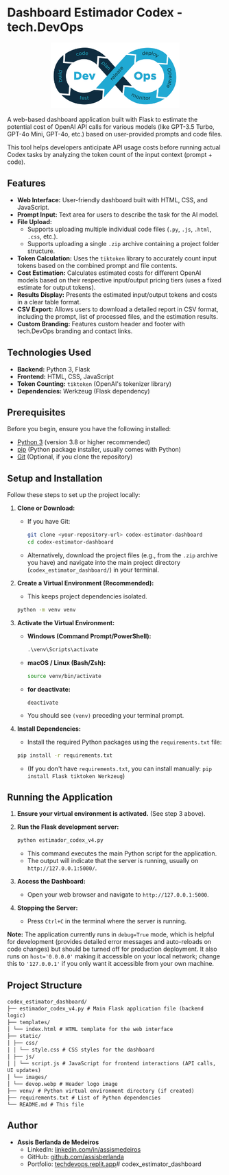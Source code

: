 # Dashboard Estimador Codex - tech.DevOps
<p align="center">
<img src="static/images/devop.webp" width="300">
</p>
A web-based dashboard application built with Flask to estimate the potential cost of OpenAI API calls for various models (like GPT-3.5 Turbo, GPT-4o Mini, GPT-4o, etc.) based on user-provided prompts and code files.

This tool helps developers anticipate API usage costs before running actual Codex tasks by analyzing the token count of the input context (prompt + code).

<!-- Add a screenshot here later if you like -->
<!-- ![Screenshot](path/to/your/screenshot.png) -->

## Features

*   **Web Interface:** User-friendly dashboard built with HTML, CSS, and JavaScript.
*   **Prompt Input:** Text area for users to describe the task for the AI model.
*   **File Upload:**
    *   Supports uploading multiple individual code files (`.py`, `.js`, `.html`, `.css`, etc.).
    *   Supports uploading a single `.zip` archive containing a project folder structure.
*   **Token Calculation:** Uses the `tiktoken` library to accurately count input tokens based on the combined prompt and file contents.
*   **Cost Estimation:** Calculates estimated costs for different OpenAI models based on their respective input/output pricing tiers (uses a fixed estimate for output tokens).
*   **Results Display:** Presents the estimated input/output tokens and costs in a clear table format.
*   **CSV Export:** Allows users to download a detailed report in CSV format, including the prompt, list of processed files, and the estimation results.
*   **Custom Branding:** Features custom header and footer with tech.DevOps branding and contact links.

## Technologies Used

*   **Backend:** Python 3, Flask
*   **Frontend:** HTML, CSS, JavaScript
*   **Token Counting:** `tiktoken` (OpenAI's tokenizer library)
*   **Dependencies:** Werkzeug (Flask dependency)

## Prerequisites

Before you begin, ensure you have the following installed:

*   [Python 3](https://www.python.org/downloads/) (version 3.8 or higher recommended)
*   [pip](https://pip.pypa.io/en/stable/installation/) (Python package installer, usually comes with Python)
*   [Git](https://git-scm.com/downloads/) (Optional, if you clone the repository)

## Setup and Installation

Follow these steps to set up the project locally:

1.  **Clone or Download:**
    *   If you have Git:
        ```bash
        git clone <your-repository-url> codex-estimator-dashboard
        cd codex-estimator-dashboard
        ```
    *   Alternatively, download the project files (e.g., from the `.zip` archive you have) and navigate into the main project directory (`codex_estimator_dashboard/`) in your terminal.

2.  **Create a Virtual Environment (Recommended):**
    *   This keeps project dependencies isolated.
    ```bash
    python -m venv venv
    ```

3.  **Activate the Virtual Environment:**
    *   **Windows (Command Prompt/PowerShell):**
        ```cmd
        .\venv\Scripts\activate
        ```
    *   **macOS / Linux (Bash/Zsh):**
        ```bash
        source venv/bin/activate
        ```
    *   **for deactivate:**
        ```
        deactivate
        ```
    *   You should see `(venv)` preceding your terminal prompt.

4.  **Install Dependencies:**
    *   Install the required Python packages using the `requirements.txt` file:
    ```bash
    pip install -r requirements.txt
    ```
    *   (If you don't have `requirements.txt`, you can install manually: `pip install Flask tiktoken Werkzeug`)

## Running the Application

1.  **Ensure your virtual environment is activated.** (See step 3 above).
2.  **Run the Flask development server:**
    ```bash
    python estimador_codex_v4.py
    ```
    *   This command executes the main Python script for the application.
    *   The output will indicate that the server is running, usually on `http://127.0.0.1:5000/`.

3.  **Access the Dashboard:**
    *   Open your web browser and navigate to `http://127.0.0.1:5000`.

4.  **Stopping the Server:**
    *   Press `Ctrl+C` in the terminal where the server is running.

**Note:** The application currently runs in `debug=True` mode, which is helpful for development (provides detailed error messages and auto-reloads on code changes) but should be turned off for production deployment. It also runs on `host='0.0.0.0'` making it accessible on your local network; change this to `'127.0.0.1'` if you only want it accessible from your own machine.

## Project Structure
```
codex_estimator_dashboard/
├── estimador_codex_v4.py # Main Flask application file (backend logic)
├── templates/
│ └── index.html # HTML template for the web interface
├── static/
│ ├── css/
│ │ └── style.css # CSS styles for the dashboard
│ ├── js/
│ │ └── script.js # JavaScript for frontend interactions (API calls, UI updates)
│ └── images/
│ └── devop.webp # Header logo image
├── venv/ # Python virtual environment directory (if created)
├── requirements.txt # List of Python dependencies
└── README.md # This file
```
## Author

*   **Assis Berlanda de Medeiros**
    *   LinkedIn: [linkedin.com/in/assismedeiros](https://www.linkedin.com/in/assismedeiros/)
    *   GitHub: [github.com/assisberlanda](https://github.com/assisberlanda)
    *   Portfolio: [techdevops.replit.app](https://techdevops.replit.app/)# codex_estimator_dashboard
